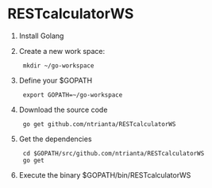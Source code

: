 RESTcalculatorWS
================

1. Install Golang
2. Create a new work space:

        mkdir ~/go-workspace
3. Define your $GOPATH

        export GOPATH=~/go-workspace
4. Download the source code

        go get github.com/ntrianta/RESTcalculatorWS
5. Get the dependencies

        cd $GOPATH/src/github.com/ntrianta/RESTcalculatorWS
        go get

6. Execute the binary
        $GOPATH/bin/RESTcalculatorWS
        
